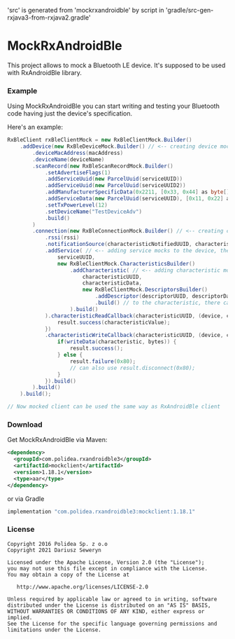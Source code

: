 'src' is generated from 'mockrxandroidble' by script in 'gradle/src-gen-rxjava3-from-rxjava2.gradle'

MockRxAndroidBle
=============

This project allows to mock a Bluetooth LE device. It's supposed to be used with RxAndroidBle library.


### Example

Using MockRxAndroidBle you can start writing and testing your Bluetooth code having just the device's specification.

Here's an example:

```java
RxBleClient rxBleClientMock = new RxBleClientMock.Builder()
    .addDevice(new RxBleDeviceMock.Builder() // <-- creating device mock, there can me multiple of them
        .deviceMacAddress(macAddress)
        .deviceName(deviceName)
        .scanRecord(new RxBleScanRecordMock.Builder()
            .setAdvertiseFlags(1)
            .addServiceUuid(new ParcelUuid(serviceUUID))
            .addServiceUuid(new ParcelUuid(serviceUUID2))
            .addManufacturerSpecificData(0x2211, [0x33, 0x44] as byte[])
            .addServiceData(new ParcelUuid(serviceUUID), [0x11, 0x22] as byte[])
            .setTxPowerLevel(12)
            .setDeviceName("TestDeviceAdv")
            .build()
        )
        .connection(new RxBleConnectionMock.Builder() // <-- creating connection mock
            .rssi(rssi)
            .notificationSource(characteristicNotifiedUUID, characteristicNotificationSubject)
            .addService( // <-- adding service mocks to the device, there can be multiple of them
                serviceUUID,
                new RxBleClientMock.CharacteristicsBuilder()
                    .addCharacteristic( // <-- adding characteristic mocks to the service, there can be multiple of them
                        characteristicUUID,
                        characteristicData,
                        new RxBleClientMock.DescriptorsBuilder()
                            .addDescriptor(descriptorUUID, descriptorData) // <-- adding descriptor mocks
                            .build() // to the characteristic, there can be multiple of them
                    ).build()
            ).characteristicReadCallback(characteristicUUID, (device, characteristic, result) -> {
                result.success(characteristicValue);
            })
            .characteristicWriteCallback(characteristicUUID, (device, characteristic, bytes, result) -> {
                if(writeData(characteristic, bytes)) {
                    result.success();
                } else {
                    result.failure(0x80);
                    // can also use result.disconnect(0x80); 
                }
            }).build()
        ).build()
    ).build();

// Now mocked client can be used the same way as RxAndroidBle client
```

### Download

Get MockRxAndroidBle via Maven:

```xml
<dependency>
  <groupId>com.polidea.rxandroidble3</groupId>
  <artifactId>mockclient</artifactId>
  <version>1.18.1</version>
  <type>aar</type>
</dependency>
```

or via Gradle

```groovy
implementation "com.polidea.rxandroidble3:mockclient:1.18.1"
```

### License

    Copyright 2016 Polidea Sp. z o.o
    Copyright 2021 Dariusz Seweryn

    Licensed under the Apache License, Version 2.0 (the "License");
    you may not use this file except in compliance with the License.
    You may obtain a copy of the License at

       http://www.apache.org/licenses/LICENSE-2.0

    Unless required by applicable law or agreed to in writing, software
    distributed under the License is distributed on an "AS IS" BASIS,
    WITHOUT WARRANTIES OR CONDITIONS OF ANY KIND, either express or implied.
    See the License for the specific language governing permissions and
    limitations under the License.

